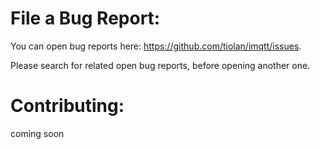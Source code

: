 # File a Bug Report:
You can open bug reports here: https://github.com/tiolan/imqtt/issues.

Please search for related open bug reports, before opening another one.

# Contributing:
coming soon

